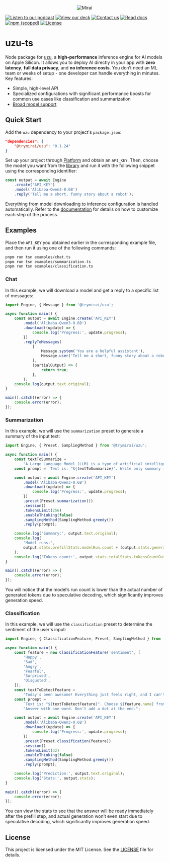 <p align="center">
  <picture>
    <img alt="Mirai" src="https://artifacts.trymirai.com/social/github/uzu-typescript.jpg" style="max-width: 100%;">
  </picture>
</p>

<a href="https://artifacts.trymirai.com/social/about_us.mp3"><img src="https://img.shields.io/badge/Listen-Podcast-red" alt="Listen to our podcast"></a>
<a href="https://docsend.com/v/76bpr/mirai2025"><img src="https://img.shields.io/badge/View-Deck-red" alt="View our deck"></a>
<a href="mailto:alexey@getmirai.co,dima@getmirai.co,aleksei@getmirai.co?subject=Interested%20in%20Mirai"><img src="https://img.shields.io/badge/Send-Email-green" alt="Contact us"></a>
<a href="https://docs.trymirai.com/app-integration/overview"><img src="https://img.shields.io/badge/Read-Docs-blue" alt="Read docs"></a>
[![npm (scoped)](https://img.shields.io/npm/v/%40trymirai%2Fuzu)](https://www.npmjs.com/package/@trymirai/uzu)
[![License](https://img.shields.io/badge/License-MIT-blue)](LICENSE)

# uzu-ts

Node package for [uzu](https://github.com/trymirai/uzu), a **high-performance** inference engine for AI models on Apple Silicon. It allows you to deploy AI directly in your app with **zero latency**, **full data privacy**, and **no inference costs**. You don’t need an ML team or weeks of setup - one developer can handle everything in minutes. Key features:

- Simple, high-level API
- Specialized configurations with significant performance boosts for common use cases like classification and summarization
- [Broad model support](https://trymirai.com/models)

## Quick Start

Add the `uzu` dependency to your project's `package.json`:

```json
"dependencies": {
    "@trymirai/uzu": "0.1.24"
}
```

Set up your project through [Platform](https://platform.trymirai.com) and obtain an `API_KEY`. Then, choose the model you want from the [library](https://platform.trymirai.com/models) and run it with the following snippet using the corresponding identifier:

```ts
const output = await Engine
    .create('API_KEY')
    .model('Alibaba-Qwen3-0.6B')
    .reply('Tell me a short, funny story about a robot');
```

Everything from model downloading to inference configuration is handled automatically. Refer to the [documentation](https://docs.trymirai.com) for details on how to customize each step of the process.

## Examples

Place the `API_KEY` you obtained earlier in the corresponding example file, and then run it using one of the following commands:

```bash
pnpm run tsn examples/chat.ts
pnpm run tsn examples/summarization.ts
pnpm run tsn examples/classification.ts
```

### Chat

In this example, we will download a model and get a reply to a specific list of messages:

```ts
import Engine, { Message } from '@trymirai/uzu';

async function main() {
    const output = await Engine.create('API_KEY')
        .model('Alibaba-Qwen3-0.6B')
        .download((update) => {
            console.log('Progress:', update.progress);
        })
        .replyToMessages(
            [
                Message.system('You are a helpful assistant'),
                Message.user('Tell me a short, funny story about a robot')
            ],
            (partialOutput) => {
                return true;
            },
        );
    console.log(output.text.original);
}

main().catch((error) => {
    console.error(error);
});
```

### Summarization

In this example, we will use the `summarization` preset to generate a summary of the input text:

```ts
import Engine, { Preset, SamplingMethod } from '@trymirai/uzu';

async function main() {
    const textToSummarize =
        "A Large Language Model (LLM) is a type of artificial intelligence that processes and generates human-like text. It is trained on vast datasets containing books, articles, and web content, allowing it to understand and predict language patterns. LLMs use deep learning, particularly transformer-based architectures, to analyze text, recognize context, and generate coherent responses. These models have a wide range of applications, including chatbots, content creation, translation, and code generation. One of the key strengths of LLMs is their ability to generate contextually relevant text based on prompts. They utilize self-attention mechanisms to weigh the importance of words within a sentence, improving accuracy and fluency. Examples of popular LLMs include OpenAI's GPT series, Google's BERT, and Meta's LLaMA. As these models grow in size and sophistication, they continue to enhance human-computer interactions, making AI-powered communication more natural and effective.";
    const prompt = `Text is: "${textToSummarize}". Write only summary itself.`;

    const output = await Engine.create('API_KEY')
        .model('Alibaba-Qwen3-0.6B')
        .download((update) => {
            console.log('Progress:', update.progress);
        })
        .preset(Preset.summarization())
        .session()
        .tokensLimit(256)
        .enableThinking(false)
        .samplingMethod(SamplingMethod.greedy())
        .reply(prompt);

    console.log('Summary:', output.text.original);
    console.log(
        'Model runs:',
        output.stats.prefillStats.modelRun.count + (output.stats.generateStats?.modelRun.count ?? 0),
    );
    console.log('Tokens count:', output.stats.totalStats.tokensCountOutput);
}

main().catch((error) => {
    console.error(error);
});
```

You will notice that the model’s run count is lower than the actual number of generated tokens due to speculative decoding, which significantly improves generation speed.

### Classification

In this example, we will use the `classification` preset to determine the sentiment of the user's input:

```ts
import Engine, { ClassificationFeature, Preset, SamplingMethod } from '@trymirai/uzu';

async function main() {
    const feature = new ClassificationFeature('sentiment', [
        'Happy',
        'Sad',
        'Angry',
        'Fearful',
        'Surprised',
        'Disgusted',
    ]);
    const textToDetectFeature =
        "Today's been awesome! Everything just feels right, and I can't stop smiling.";
    const prompt =
        `Text is: "${textToDetectFeature}". Choose ${feature.name} from the list: ${feature.values.join(', ')}. ` +
        "Answer with one word. Don't add a dot at the end.";

    const output = await Engine.create('API_KEY')
        .model('Alibaba-Qwen3-0.6B')
        .download((update) => {
            console.log('Progress:', update.progress);
        })
        .preset(Preset.classification(feature))
        .session()
        .tokensLimit(32)
        .enableThinking(false)
        .samplingMethod(SamplingMethod.greedy())
        .reply(prompt);

    console.log('Prediction:', output.text.original);
    console.log('Stats:', output.stats);
}

main().catch((error) => {
    console.error(error);
});
```

You can view the stats to see that the answer will be ready immediately after the prefill step, and actual generation won’t even start due to speculative decoding, which significantly improves generation speed.

## License

This project is licensed under the MIT License. See the [LICENSE](LICENSE) file for details.
